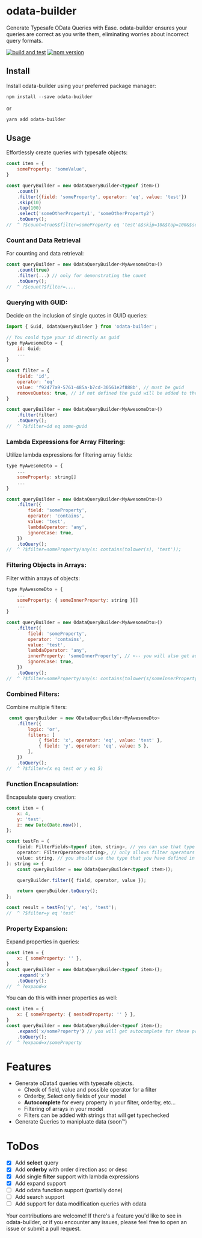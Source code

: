 # odata-builder
Generate Typesafe OData Queries with Ease. odata-builder ensures your queries are correct as you write them, eliminating worries about incorrect query formats.

[![build and test](https://github.com/nbyx/odata-builder/actions/workflows/ci-cd.yml/badge.svg?branch=main)](https://github.com/nbyx/odata-builder/actions/workflows/ci-cd.yml)
[![npm version](https://badge.fury.io/js/odata-builder.svg)](https://www.npmjs.com/package/odata-builder)

## Install
Install odata-builder using your preferred package manager:

```javascript
npm install --save odata-builder
```
or
```javascript
yarn add odata-builder
```
## Usage
Effortlessly create queries with typesafe objects:
```javascript
const item = {
    someProperty: 'someValue',
}

const queryBuilder = new OdataQueryBuilder<typeof item>()
    .count()
    .filter({field: 'someProperty', operator: 'eq', value: 'test'})
    .skip(10)
    .top(100)
    .select('someOtherProperty1', 'someOtherProperty2')
    .toQuery();
//  ^ ?$count=true&$filter=someProperty eq 'test'&$skip=10&$top=100&$select=someOtherProperty1, someOtherProperty2
```
### Count and Data Retrieval
For counting and data retrieval:

```javascript
const queryBuilder = new OdataQueryBuilder<MyAwesomeDto>()
    .count(true)
    .filter(...) // only for demonstrating the count
    .toQuery();
//  ^ /$count?$filter=....
```
### Querying with GUID:
Decide on the inclusion of single quotes in GUID queries:
```javascript
import { Guid, OdataQueryBuilder } from 'odata-builder';

// You could type your id directly as guid
type MyAwesomeDto = {
    id: Guid;
    ...
}

const filter = {
    field: 'id',
    operator: 'eq'
    value: 'f92477a9-5761-485a-b7cd-30561e2f888b', // must be guid
    removeQuotes: true, // if not defined the guid will be added to the query with single quotes
}

const queryBuilder = new OdataQueryBuilder<MyAwesomeDto>()
    .filter(filter)
    .toQuery();
//  ^ ?$filter=id eq some-guid

```
### Lambda Expressions for Array Filtering:
Utilize lambda expressions for filtering array fields:

```javascript
type MyAwesomeDto = {
    ...
    someProperty: string[]
    ...
}

const queryBuilder = new OdataQueryBuilder<MyAwesomeDto>()
    .filter({
        field: 'someProperty',
        operator: 'contains',
        value: 'test',
        lambdaOperator: 'any',
        ignoreCase: true,
    })
    .toQuery();
//  ^ ?$filter=someProperty/any(s: contains(tolower(s), 'test'));
```

### Filtering Objects in Arrays:
Filter within arrays of objects:
```javascript
type MyAwesomeDto = {
    ...
    someProperty: { someInnerProperty: string }[]
    ...
}

const queryBuilder = new OdataQueryBuilder<MyAwesomeDto>()
    .filter({
        field: 'someProperty',
        operator: 'contains',
        value: 'test',
        lambdaOperator: 'any',
        innerProperty: 'someInnerProperty', // <-- you will also get autocomplete for this property
        ignoreCase: true,
    })
    .toQuery();
//  ^ ?$filter=someProperty/any(s: contains(tolower(s/someInnerProperty), 'test'));

```

### Combined Filters:
Combine multiple filters:

```javascript
 const queryBuilder = new ODataQueryBuilder<MyAwesomeDto>
    .filter({
        logic: 'or',
        filters: [
            { field: 'x', operator: 'eq', value: 'test' },
            { field: 'y', operator: 'eq', value: 5 },
        ],
    })
    .toQuery();
//  ^ ?$filter=(x eq test or y eq 5)
```
### Function Encapsulation:
Encapsulate query creation:

```javascript
const item = {
    x: 4,
    y: 'test',
    z: new Date(Date.now()),
};

const testFn = (
    field: FilterFields<typeof item, string>, // you can use that type to get only the fields with type string
    operator: FilterOperators<string>, // only allows filter operators for the given type
    value: string, // you should use the type that you have defined in the FilterFields type
): string => {
    const queryBuilder = new OdataQueryBuilder<typeof item>();

    queryBuilder.filter({ field, operator, value });

    return queryBuilder.toQuery();
};

const result = testFn('y', 'eq', 'test');
//  ^ ?$filter=y eq 'test'
```
### Property Expansion:
Expand properties in queries:

```javascript
const item = {
    x: { someProperty: '' },
}
const queryBuilder = new OdataQueryBuilder<typeof item>();
    .expand('x')
    .toQuery();
//  ^ ?expand=x  
```

You can do this with inner properties as well:

```javascript
const item = {
    x: { someProperty: { nestedProperty: '' } },
}
const queryBuilder = new OdataQueryBuilder<typeof item>();
    .expand('x/someProperty') // you will get autocomplete for these properties
    .toQuery();
//  ^ ?expand=x/someProperty 
```
# Features
* Generate oData4 queries with typesafe objects.
    * Check of field, value and possible operator for a filter
    * Orderby, Select only fields of your model
    * **Autocomplete** for every property in your filter, orderby, etc...
    * Filtering of arrays in your model
    * Filters can be added with strings that will get typechecked
* Generate Queries to manipluate data (soon™)
# ToDos
- [x] Add **select** query
- [x] Add **orderby** with order direction asc or desc
- [x] Add single **filter** support with lambda expressions
- [x] Add expand support
- [ ] Add odata function support (partially done)
- [ ] Add search support
- [ ] Add support for data modification queries with odata 

Your contributions are welcome! If there's a feature you'd like to see in odata-builder, or if you encounter any issues, please feel free to open an issue or submit a pull request.
